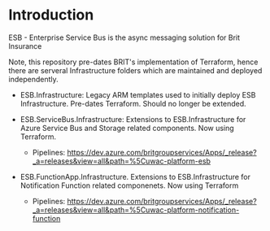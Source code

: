 # Introduction
ESB - Enterprise Service Bus is the async messaging solution for Brit Insurance

Note, this repository pre-dates BRIT's implementation of Terraform, hence there are serveral Infrastructure folders which are maintained and deployed independently.

* ESB.Infrastructure: Legacy ARM templates used to initially deploy ESB Infrastructure. Pre-dates Terraform. Should no longer be extended.

* ESB.ServiceBus.Infrastructure: Extensions to ESB.Infrastructure for Azure Service Bus and Storage related components. Now using Terraform.

    * Pipelines: https://dev.azure.com/britgroupservices/Apps/_release?_a=releases&view=all&path=%5Cuwac-platform-esb

* ESB.FunctionApp.Infrastructure. Extensions to ESB.Infrastructure for Notification Function related componenets. Now using Terraform

    * Pipelines: https://dev.azure.com/britgroupservices/Apps/_release?_a=releases&view=all&path=%5Cuwac-platform-notification-function
    


